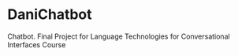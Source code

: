 # DaniChatbot
Chatbot. Final Project for Language Technologies for Conversational Interfaces Course
